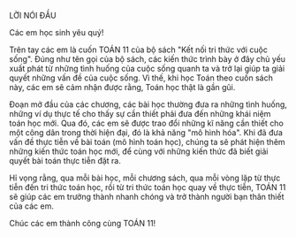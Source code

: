 LỜI NÓI ĐẦU

Các em học sinh yêu quý!

Trên tay các em là cuốn TOÁN 11 của bộ sách "Kết nối tri thức với cuộc sống". Đúng như tên gọi của bộ sách, các kiến thức trình bày ở đây chủ yếu xuất phát từ những tình huống của cuộc sống quanh ta và trở lại giúp ta giải quyết những vấn đề của cuộc sống. Vì thế, khi học Toán theo cuốn sách này, các em sẽ cảm nhận được rằng, Toán học thật là gần gũi.

Đoạn mở đầu của các chương, các bài học thường đưa ra những tình huống, những ví dụ thực tế cho thấy sự cần thiết phải đưa đến những khái niệm toán học mới. Qua đó, các em sẽ được trao đổi những kĩ năng cần thiết cho một công dân trong thời hiện đại, đó là khả năng "mô hình hóa". Khi đã đưa vấn đề thực tiễn về bài toán (mô hình toán học), chúng ta sẽ phát hiện thêm những kiến thức toán học mới, để cùng với những kiến thức đã biết giải quyết bài toán thực tiễn đặt ra.

Hỉ vọng rằng, qua mỗi bài học, mỗi chương sách, qua mỗi vòng lặp từ thực tiễn đến tri thức toán học, rồi từ tri thức toán học quay về thực tiễn, TOÁN 11 sẽ giúp các em trưởng thành nhanh chóng và trở thành người bạn thân thiết của các em.

Chúc các em thành công cùng TOÁN 11!